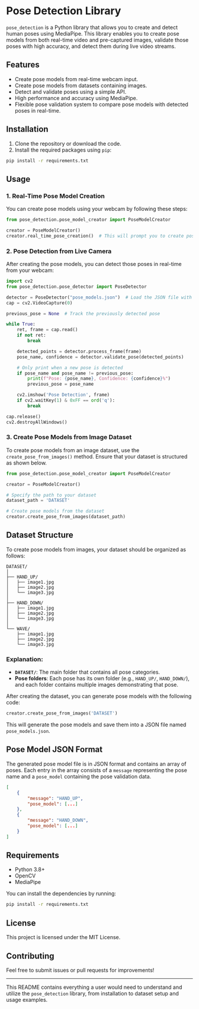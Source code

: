 # Pose Detection Library

`pose_detection` is a Python library that allows you to create and detect human poses using MediaPipe. This library enables you to create pose models from both real-time video and pre-captured images, validate those poses with high accuracy, and detect them during live video streams.

## Features
- Create pose models from real-time webcam input.
- Create pose models from datasets containing images.
- Detect and validate poses using a simple API.
- High performance and accuracy using MediaPipe.
- Flexible pose validation system to compare pose models with detected poses in real-time.

## Installation

1. Clone the repository or download the code.
2. Install the required packages using `pip`:

```bash
pip install -r requirements.txt
```

## Usage

### 1. Real-Time Pose Model Creation

You can create pose models using your webcam by following these steps:

```python
from pose_detection.pose_model_creator import PoseModelCreator

creator = PoseModelCreator()
creator.real_time_pose_creation()  # This will prompt you to create poses using your webcam
```

### 2. Pose Detection from Live Camera

After creating the pose models, you can detect those poses in real-time from your webcam:

```python
import cv2
from pose_detection.pose_detector import PoseDetector

detector = PoseDetector("pose_models.json")  # Load the JSON file with pose models
cap = cv2.VideoCapture(0)

previous_pose = None  # Track the previously detected pose

while True:
    ret, frame = cap.read()
    if not ret:
        break

    detected_points = detector.process_frame(frame)
    pose_name, confidence = detector.validate_pose(detected_points)

    # Only print when a new pose is detected
    if pose_name and pose_name != previous_pose:
        print(f"Pose: {pose_name}, Confidence: {confidence}%")
        previous_pose = pose_name

    cv2.imshow('Pose Detection', frame)
    if cv2.waitKey(1) & 0xFF == ord('q'):
        break

cap.release()
cv2.destroyAllWindows()
```

### 3. Create Pose Models from Image Dataset

To create pose models from an image dataset, use the `create_pose_from_images()` method. Ensure that your dataset is structured as shown below.

```python
from pose_detection.pose_model_creator import PoseModelCreator

creator = PoseModelCreator()

# Specify the path to your dataset
dataset_path = 'DATASET'

# Create pose models from the dataset
creator.create_pose_from_images(dataset_path)
```

## Dataset Structure

To create pose models from images, your dataset should be organized as follows:

```
DATASET/
│
├── HAND_UP/
│   ├── image1.jpg
│   ├── image2.jpg
│   └── image3.jpg
│
├── HAND_DOWN/
│   ├── image1.jpg
│   ├── image2.jpg
│   └── image3.jpg
│
└── WAVE/
    ├── image1.jpg
    ├── image2.jpg
    └── image3.jpg
```

### Explanation:
- **`DATASET/`**: The main folder that contains all pose categories.
- **Pose folders**: Each pose has its own folder (e.g., `HAND_UP/`, `HAND_DOWN/`), and each folder contains multiple images demonstrating that pose.

After creating the dataset, you can generate pose models with the following code:

```python
creator.create_pose_from_images('DATASET')
```

This will generate the pose models and save them into a JSON file named `pose_models.json`.

## Pose Model JSON Format

The generated pose model file is in JSON format and contains an array of poses. Each entry in the array consists of a `message` representing the pose name and a `pose_model` containing the pose validation data.

```json
[
    {
        "message": "HAND_UP",
        "pose_model": [...]
    },
    {
        "message": "HAND_DOWN",
        "pose_model": [...]
    }
]
```

## Requirements

- Python 3.8+
- OpenCV
- MediaPipe

You can install the dependencies by running:

```bash
pip install -r requirements.txt
```

## License

This project is licensed under the MIT License.

## Contributing

Feel free to submit issues or pull requests for improvements!

---

This README contains everything a user would need to understand and utilize the `pose_detection` library, from installation to dataset setup and usage examples.